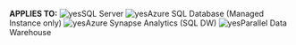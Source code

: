 <Token>**APPLIES TO:** ![yes](media/yes.png)SQL Server ![yes](media/yes.png)Azure SQL Database (Managed Instance only) ![yes](media/no.png)Azure Synapse Analytics (SQL DW) ![yes](media/yes.png)Parallel Data Warehouse </Token>